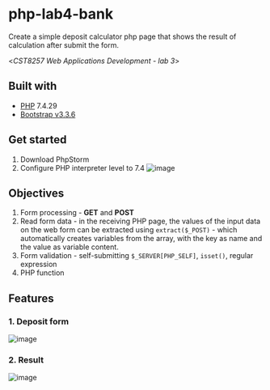 # php-lab4-bank
Create a simple deposit calculator php page that shows the result of calculation after submit the form.

<*CST8257 Web Applications Development - lab 3*>

## Built with
- [PHP](https://www.php.net/) 7.4.29 
- [Bootstrap v3.3.6](https://cdn.jsdelivr.net/npm/bootstrap@3.3.6/dist/css/bootstrap.min.css)

## Get started
1. Download PhpStorm
2. Configure PHP interpreter level to 7.4
  ![image](https://user-images.githubusercontent.com/58931129/173491958-0dda08b9-3935-4a95-885c-c446998f26cd.png)


## Objectives
1. Form processing - **GET** and **POST**
2. Read form data - in the receiving PHP page, the values of the input data on the web form can be extracted using `extract($_POST)` - which automatically creates variables from the array, with the key as name and the value as variable content.
3. Form validation - self-submitting `$_SERVER[PHP_SELF]`, `isset()`, regular expression
4. PHP function

## Features
### 1. Deposit form
  ![image](https://user-images.githubusercontent.com/58931129/173491448-280ff1c2-506f-4a01-999a-e940275787df.png)

### 2. Result
  ![image](https://user-images.githubusercontent.com/58931129/173491583-fd3e676b-4744-4f4a-89e0-3461c11eb55a.png)
